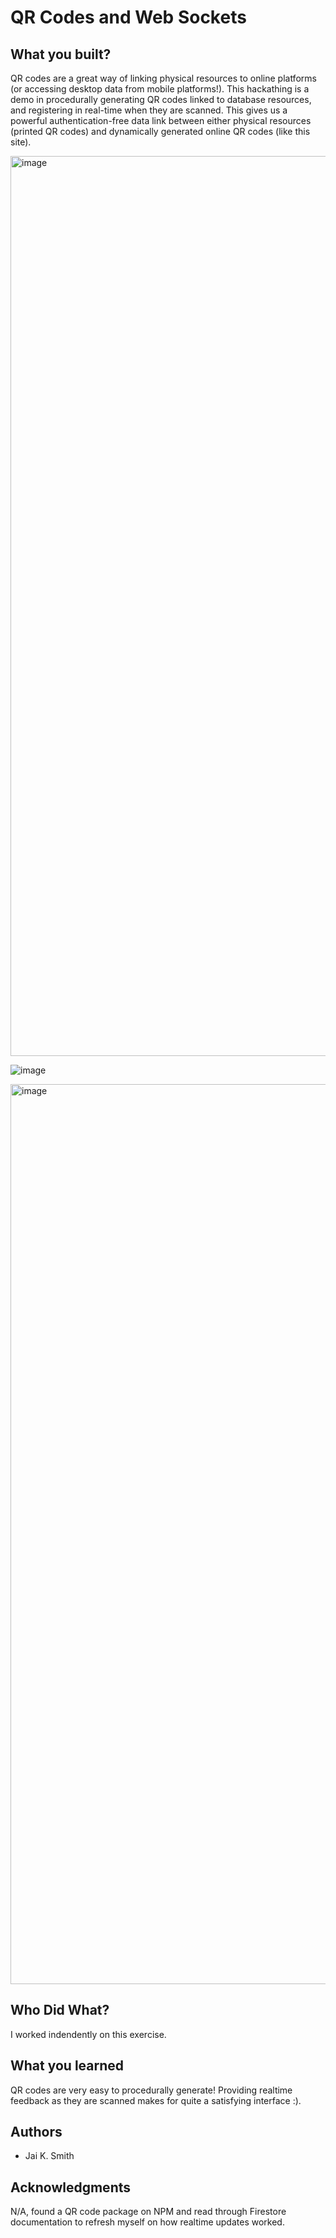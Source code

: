 # QR Codes and Web Sockets

## What you built? 

QR codes are a great way of linking physical resources to online platforms (or accessing desktop data from mobile platforms!). This hackathing is a demo in procedurally generating QR codes linked to database resources, and registering in real-time when they are scanned. This gives us a powerful authentication-free data link between either physical resources (printed QR codes) and dynamically generated online QR codes (like this site).

<img width="1440" alt="image" src="https://user-images.githubusercontent.com/13315242/134399048-8fb91e3a-b78f-472c-bb99-7873c26b68dd.png">

![image](https://user-images.githubusercontent.com/13315242/134399285-cb8e6eeb-667c-4e66-9a96-cea17b5a0a34.png)

<img width="1440" alt="image" src="https://user-images.githubusercontent.com/13315242/134399114-517056c0-ca2b-458d-8f8f-0c9ac7c9f4a1.png">

## Who Did What?

I worked indendently on this exercise.

## What you learned

QR codes are very easy to procedurally generate! Providing realtime feedback as they are scanned makes for quite a satisfying interface :).

## Authors

- Jai K. Smith

## Acknowledgments

N/A, found a QR code package on NPM and read through Firestore documentation to refresh myself on how realtime updates worked.
